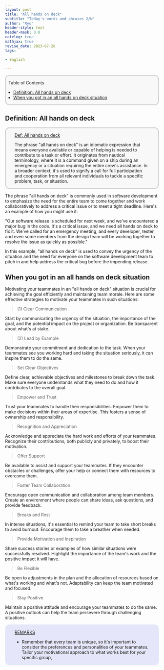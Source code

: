 ```yaml
---
layout: post
title: "All hands on deck"
subtitle: "Today's words and phrases 2/N"
author: "Ryo"
header-style: text
header-mask: 0.0
catelog: true
mathjax: true
revise_date: 2023-07-28
tags:

- English

---
```


<div style='border-radius: 1em; border-style:solid; border-color:#D3D3D3; background-color:#F8F8F8'>

<p class="h4">&nbsp;&nbsp;Table of Contents</p>

<!-- START doctoc generated TOC please keep comment here to allow auto update -->
<!-- DON'T EDIT THIS SECTION, INSTEAD RE-RUN doctoc TO UPDATE -->

- [Definition: All hands on deck](#definition-all-hands-on-deck)
- [When you got in an all hands on deck situation](#when-you-got-in-an-all-hands-on-deck-situation)

<!-- END doctoc generated TOC please keep comment here to allow auto update -->


</div>

## Definition: All hands on deck

<div style='padding-left: 2em; padding-right: 2em; border-radius: 1em; border-style:solid; border-color:#D3D3D3; background-color:#F8F8F8'>
<p class="h4"><ins>Def: All hands on deck</ins></p>

The phrase "all hands on deck" is an idiomatic expression that means everyone available or capable of helping is needed to contribute to a task or effort. It originates from nautical terminology, where it is a command given on a ship during an emergency or a situation requiring the entire crew's assistance. In a broader context, it's used to signify a call for full participation and cooperation from all relevant individuals to tackle a specific problem, task, or situation.

</div>

The phrase "all hands on deck" is commonly used in software development to emphasize the need for the entire team to come together and work collaboratively to address a critical issue or to meet a tight deadline. Here's an example of how you might use it:

"Our software release is scheduled for next week, and we've encountered a major bug in the code. It's a critical issue, and we need all hands on deck to fix it. We've called for an emergency meeting, and every developer, tester, and even some members from the design team will be working together to resolve the issue as quickly as possible."

In this example, "all hands on deck" is used to convey the urgency of the situation and the need for everyone on the software development team to pitch in and help address the critical bug before the impending release.

## When you got in an all hands on deck situation

Motivating your teammates in an "all hands on deck" situation is crucial for achieving the goal efficiently and maintaining team morale. Here are some effective strategies to motivate your teammates in such situations:

> (1) Clear Communication

Start by communicating the urgency of the situation, the importance of the goal, and the potential impact on the project or organization. Be transparent about what's at stake.

> (2) Lead by Example

Demonstrate your commitment and dedication to the task. When your teammates see you working hard and taking the situation seriously, it can inspire them to do the same.

> Set Clear Objectives

Define clear, achievable objectives and milestones to break down the task. Make sure everyone understands what they need to do and how it contributes to the overall goal.

> Empower and Trust

Trust your teammates to handle their responsibilities. Empower them to make decisions within their areas of expertise. This fosters a sense of ownership and responsibility.

> Recognition and Appreciation

Acknowledge and appreciate the hard work and efforts of your teammates. Recognize their contributions, both publicly and privately, to boost their motivation.

> Offer Support

Be available to assist and support your teammates. If they encounter obstacles or challenges, offer your help or connect them with resources to overcome them.

> Foster Team Collaboration

Encourage open communication and collaboration among team members. Create an environment where people can share ideas, ask questions, and provide feedback.

> Breaks and Rest

In intense situations, it's essential to remind your team to take short breaks to avoid burnout. Encourage them to take a breather when needed.

> Provide Motivation and Inspiration

Share success stories or examples of how similar situations were successfully resolved. Highlight the importance of the team's work and the positive impact it will have.

> Be Flexible

Be open to adjustments in the plan and the allocation of resources based on what's working and what's not. Adaptability can keep the team motivated and focused.

> Stay Positive

Maintain a positive attitude and encourage your teammates to do the same. A positive outlook can help the team persevere through challenging situations.

<div style='padding-left: 2em; padding-right: 2em; border-radius: 1em; border-style:solid; border-color:#e6e6fa; background-color:#e6e6fa'>
<p class="h4"><ins>REMARKS</ins></p>

- Remember that every team is unique, so it's important to consider the preferences and personalities of your teammates. Tailor your motivational approach to what works best for your specific group,

</div>